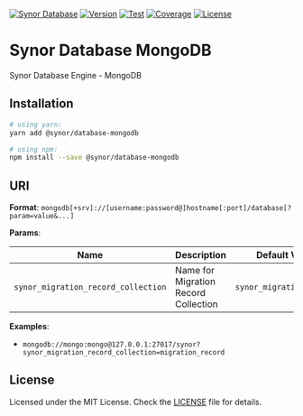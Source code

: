 [![Synor Database](https://img.shields.io/badge/synor-database-blue?style=for-the-badge)](https://github.com/Synor)
[![Version](https://img.shields.io/npm/v/@synor/database-mongodb?style=for-the-badge)](https://npmjs.org/package/@synor/database-mongodb)
[![Test](https://img.shields.io/travis/com/Synor/database-mongodb/master?label=Test&style=for-the-badge)](https://travis-ci.com/Synor/database-mongodb)
[![Coverage](https://img.shields.io/codecov/c/gh/Synor/database-mongodb/master?style=for-the-badge)](https://codecov.io/gh/Synor/database-mongodb)
[![License](https://img.shields.io/npm/l/@synor/database-mongodb?style=for-the-badge)](https://github.com/Synor/synor/blob/master/packages/database-mongodb/blob/master/LICENSE)

# Synor Database MongoDB

Synor Database Engine - MongoDB

## Installation

```sh
# using yarn:
yarn add @synor/database-mongodb

# using npm:
npm install --save @synor/database-mongodb
```

## URI

**Format**: `mongodb[+srv]://[username:password@]hostname[:port]/database[?param=value&...]`

**Params**:

| Name                                | Description                          | Default Value            |
| ----------------------------------- | ------------------------------------ | ------------------------ |
| `synor_migration_record_collection` | Name for Migration Record Collection | `synor_migration_record` |

**Examples**:

- `mongodb://mongo:mongo@127.0.0.1:27017/synor?synor_migration_record_collection=migration_record`

## License

Licensed under the MIT License. Check the [LICENSE](./LICENSE) file for details.
